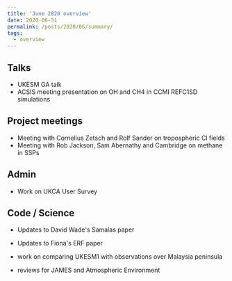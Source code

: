 ```yaml
---
title: 'June 2020 overview'
date: 2020-06-31
permalink: /posts/2020/06/summary/
tags:
  - overview
---
```


## Talks
- UKESM GA talk
- ACSIS meeting presentation on OH and CH4 in CCMI REFC1SD simulations

## Project meetings
- Meeting with Cornelius Zetsch and Rolf Sander on tropospheric Cl fields
- Meeting with Rob Jackson, Sam Abernathy and Cambridge on methane in SSPs

## Admin
- Work on UKCA User Survey 


## Code / Science

- Updates to David Wade's Samalas paper

- Updates to Fiona's ERF paper

- work on comparing UKESM1 with observations over Malaysia peninsula

- reviews for JAMES and Atmospheric Environment
